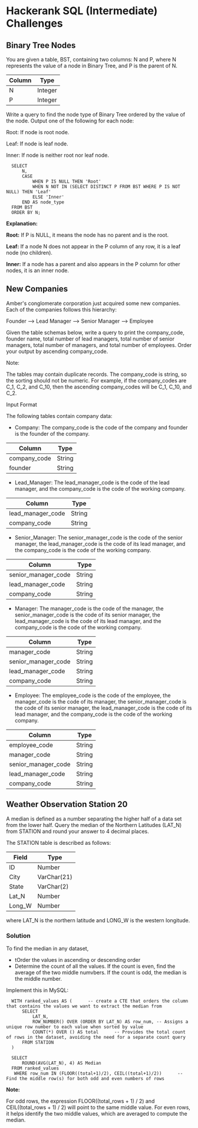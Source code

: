 # Hackerank SQL (Intermediate) Challenges

## Binary Tree Nodes
You are given a table, BST, containing two columns: N and P, where N represents the value of a node in Binary Tree, and P is the parent of N.

| Column | Type |
|-------|-------|
|N | Integer |
| P | Integer |

Write a query to find the node type of Binary Tree ordered by the value of the node. Output one of the following for each node:

Root: If node is root node.

Leaf: If node is leaf node.

Inner: If node is neither root nor leaf node.

      SELECT 
          N,
          CASE
              WHEN P IS NULL THEN 'Root'
              WHEN N NOT IN (SELECT DISTINCT P FROM BST WHERE P IS NOT NULL) THEN 'Leaf'
              ELSE 'Inner'
          END AS node_type
      FROM BST
      ORDER BY N;

**Explanation:**

**Root:** If P is NULL, it means the node has no parent and is the root.

**Leaf:** If a node N does not appear in the P column of any row, it is a leaf node (no children).

**Inner:** If a node has a parent and also appears in the P column for other nodes, it is an inner node.


## New Companies
Amber's conglomerate corporation just acquired some new companies. Each of the companies follows this hierarchy:

Founder --> Lead Manager --> Senior Manager --> Employee

Given the table schemas below, write a query to print the company_code, founder name, total number of lead managers, total number of senior managers, total number of managers, and total number of employees. Order your output by ascending company_code.

Note:

The tables may contain duplicate records.
The company_code is string, so the sorting should not be numeric. For example, if the company_codes are C_1, C_2, and C_10, then the ascending company_codes will be C_1, C_10, and C_2.

Input Format

The following tables contain company data:

* Company: The company_code is the code of the company and founder is the founder of the company.

| Column | Type |
|--------|------|
| company_code | String |
| founder | String |

* Lead_Manager: The lead_manager_code is the code of the lead manager, and the company_code is the code of the working company.

| Column | Type |
|--------|------|
| lead_manager_code | String |
| company_code | String |

* Senior_Manager: The senior_manager_code is the code of the senior manager, the lead_manager_code is the code of its lead manager, and the company_code is the code of the working company.
  
| Column | Type |
|--------|------|
| senior_manager_code | String |
| lead_manager_code | String |
| company_code | String |

* Manager: The manager_code is the code of the manager, the senior_manager_code is the code of its senior manager, the lead_manager_code is the code of its lead manager, and the company_code is the code of the working company. 

| Column | Type |
|--------|------|
| manager_code | String |
| senior_manager_code | String |
| lead_manager_code | String |
| company_code | String |

* Employee: The employee_code is the code of the employee, the manager_code is the code of its manager, the senior_manager_code is the code of its senior manager, the lead_manager_code is the code of its lead manager, and the company_code is the code of the working company.

| Column | Type |
|--------|------|
| employee_code | String |
| manager_code | String |
| senior_manager_code | String |
| lead_manager_code | String |
| company_code | String |

## Weather Observation Station 20

A median is defined as a number separating the higher half of a data set from the lower half. Query the median of the Northern Latitudes (LAT_N) from STATION and round your answer to 4 decimal places.

The STATION table is described as follows:

| Field | Type |
|-------|------|
| ID | Number |
| City | VarChar(21) |
| State | VarChar(2) |
| Lat_N | Number |
| Long_W | Number |

where LAT_N is the northern latitude and LONG_W is the western longitude.

### Solution

To find the median in any dataset,
* tOrder the values in ascending or descending order
* Determine the count of all the values. If the count is even, find the average of the two middle numvbers. If the count is odd, the median is the middle number.

Implement this in MySQL:

      WITH ranked_values AS (      -- create a CTE that orders the column that contains the values we want to extract the median from
          SELECT
              LAT_N,
              ROW_NUMBER() OVER (ORDER BY LAT_N) AS row_num, -- Assigns a unique row number to each value when sorted by value
              COUNT(*) OVER () AS total      -- Provides the total count of rows in the dataset, avoiding the need for a separate count query
          FROM STATION
      )
      
      SELECT
          ROUND(AVG(LAT_N), 4) AS Median
      FROM ranked_values
       WHERE row_num IN (FLOOR((total+1)/2), CEIL((total+1)/2))      -- Find the middle row(s) for both odd and even numbers of rows


**Note:**

For odd rows, the expression FLOOR((total_rows + 1) / 2) and CEIL((total_rows + 1) / 2) will point to the same middle value.
For even rows, it helps identify the two middle values, which are averaged to compute the median.
